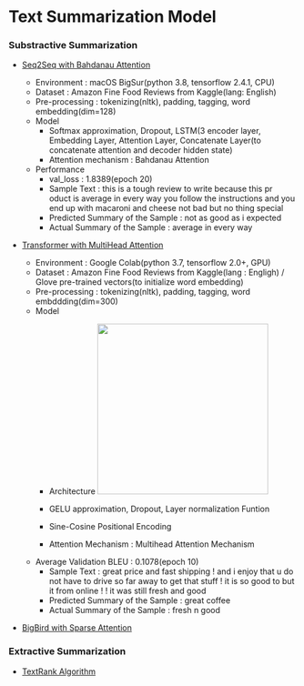# Text Summarization Model
### Substractive Summarization
* [Seq2Seq with Bahdanau Attention
](https://github.com/jyshin0926/Text-Summarization/blob/master/seq2seq_summarization_bdnau.ipynb)
  * Environment : macOS BigSur(python 3.8, tensorflow 2.4.1, CPU)
  * Dataset : Amazon Fine Food Reviews from Kaggle(lang: English)
  * Pre-processing : tokenizing(nltk), padding, tagging, word embedding(dim=128)
  * Model
    * Softmax approximation, Dropout, LSTM(3 encoder layer, Embedding Layer, Attention Layer, Concatenate Layer(to concatenate attention and decoder hidden state)
    * Attention mechanism : Bahdanau Attention
  * Performance
    * val_loss : 1.8389(epoch 20)
    * Sample Text : this is a tough review to write because this pr
oduct is average in every way you follow the instructions
and you end up with macaroni and cheese not bad but no
thing special
    * Predicted Summary of the Sample : not as good as i expected
    * Actual Summary of the Sample : average in every way

* [Transformer with MultiHead Attention](https://github.com/jyshin0926/Text-Summarization/blob/master/Transformers_summarization.ipynb)
   * Environment : Google Colab(python 3.7, tensorflow 2.0+, GPU)
   * Dataset : Amazon Fine Food Reviews from Kaggle(lang : Engligh) / Glove pre-trained vectors(to initialize word embedding)
   * Pre-processing : tokenizing(nltk), padding, tagging, word embddding(dim=300)
   * Model
     * Architecture
     <right><img src="https://user-images.githubusercontent.com/46860669/120432352-c9141c00-c3b4-11eb-8754-c17a0162ebd8.png" width="300" height="300"></right>
     
     * GELU approximation, Dropout, Layer normalization Funtion
     * Sine-Cosine Positional Encoding
     * Attention Mechanism : Multihead Attention Mechanism
   * Average Validation BLEU : 0.1078(epoch 10)
     * Sample Text : great price and fast shipping ! and i enjoy that
   u do not have to drive so far away to get that stuff ! it is
   so good to but it from online ! ! it was still fresh and good
     * Predicted Summary of the Sample : great coffee
     * Actual Summary of the Sample : fresh n good

* [BigBird with Sparse Attention](https://github.com/jyshin0926/Text-Summarization/blob/master/seq2seq_summarization_bdnau.ipynb)

### Extractive Summarization
* [TextRank Algorithm](https://github.com/jyshin0926/Text-Summarization/blob/master/TextRank_kor.ipynb)
